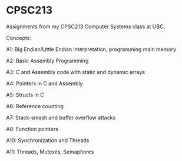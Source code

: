 # CPSC213
Assignments from my CPSC213 Computer Systems class at UBC.

Concepts:

A1: Big Endian/Little Endian interpretation, programming main memory

A2: Basic Assembly Programming

A3: C and Assembly code with static and dynamic arrays

A4: Pointers in C and Assembly

A5: Structs in C

A6: Reference counting

A7: Stack-smash and buffer overflow attacks

A8: Function pointers

A10: Synchronization and Threads

A11: Threads, Mutexes, Semaphores
